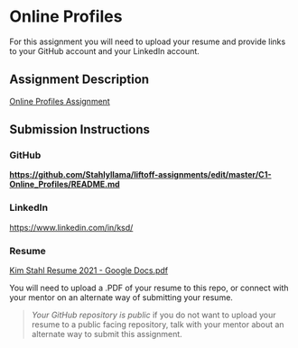 # Online Profiles
For this assignment you will need to upload your resume and provide links to your GitHub account and your LinkedIn account.

## Assignment Description
[Online Profiles Assignment](https://education.launchcode.org/liftoff/modules/assignments/online-profiles)

## Submission Instructions
 
### GitHub
**https://github.com/Stahlyllama/liftoff-assignments/edit/master/C1-Online_Profiles/README.md**
 
### LinkedIn
https://www.linkedin.com/in/ksd/


### Resume
[Kim Stahl Resume 2021 - Google Docs.pdf](https://github.com/Stahlyllama/liftoff-assignments/files/6315079/Kim.Stahl.Resume.2021.-.Google.Docs.pdf)

You will need to upload a .PDF of your resume to this repo, or connect with your mentor on an alternate way of submitting your resume.

> *Your GitHub repository is public* if you do not want to upload your resume to a public facing repository, talk with your mentor about an alternate way to submit this assignment.
